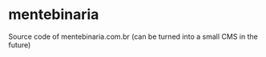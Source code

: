 mentebinaria
============

Source code of mentebinaria.com.br (can be turned into a small CMS in the future)
